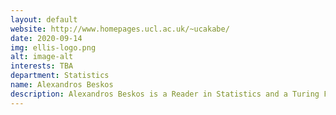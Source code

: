 ```yaml
---
layout: default
website: http://www.homepages.ucl.ac.uk/~ucakabe/
date: 2020-09-14
img: ellis-logo.png
alt: image-alt
interests: TBA
department: Statistics
name: Alexandros Beskos
description: Alexandros Beskos is a Reader in Statistics and a Turing Fellow, H-Index 20. He is a the Leader of the “Stochastic Modelling of Complex Systems” Group. His research includes Methodology & Applications for Monte-Carlo & Optimisation (MCMC, Sequential Monte-Carlo, Hamiltonian Monte-Carlo, Data Assimilation, Inverse Problems, 3D-VAR), Statistical Modelling & Applications in Finance, Epigenetics, Biostatistics, Graphical Models, Atmospheric Sciences, and Econometrics, Copulas. He is Associate Editor of Journal of Statistics & Computing, PI at an EPSRC First Grant (2011-12, £99K), a co-I at a Standard EPSRC Grant (2013-18, £408K) and an ATI Grant (2019-20, £225K). He has been awarded the Leverhulme Trust Prize (2015-20, £100K), 1 of 5 awarded in 2014 in the UK in Mathematics & Statistics. He sas supervised 6 Post-Doctoral Researchers (1 current) and 6 PhD students (3 current). He has collaborations in the USA (Caltech, Harvard), Singapore (NUS), Japan (Osaka University), Spain (Pompeu Fabra); and various UK. He is a visiting Associate Professor at Yale-NUS, Singapore (2020) and was a visitor at the Signal Processing Group, Cambridge (2014-15).
---
```

